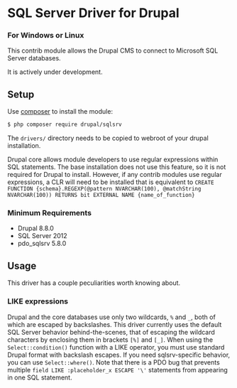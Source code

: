 SQL Server Driver for Drupal
=====================

### For Windows or Linux

This contrib module allows the Drupal CMS to connect to Microsoft SQL Server databases.

It is actively under development.

Setup
-----

Use [composer](http://getcomposer.org) to install the module:

```bash
$ php composer require drupal/sqlsrv
```

The `drivers/` directory needs to be copied to webroot of your drupal installation.

Drupal core allows module developers to use regular expressions within SQL statements. The base installation does not use this feature, so it is not required for Drupal to install. However, if any contrib modules use regular expressions, a CLR will need to be installed that is equivalent to  `CREATE FUNCTION {schema}.REGEXP(@pattern NVARCHAR(100), @matchString NVARCHAR(100)) RETURNS bit EXTERNAL NAME {name_of_function}`

### Minimum Requirements
 * Drupal 8.8.0
 * SQL Server 2012
 * pdo_sqlsrv 5.8.0

Usage
-----

This driver has a couple peculiarities worth knowing about.

### LIKE expressions

Drupal and the core databases use only two wildcards, `%` and `_`, both of which are escaped by backslashes. This driver currently uses the default SQL Server behavior behind-the-scenes, that of escaping the wildcard characters by enclosing them in brackets `[%]` and `[_]`. When using the `Select::condition()` function with a LIKE operator, you must use standard Drupal format with backslash escapes. If you need sqlsrv-specific behavior, you can use `Select::where()`. Note that there is a PDO bug that prevents multiple `field LIKE :placeholder_x ESCAPE '\'` statements from appearing in one SQL statement.
